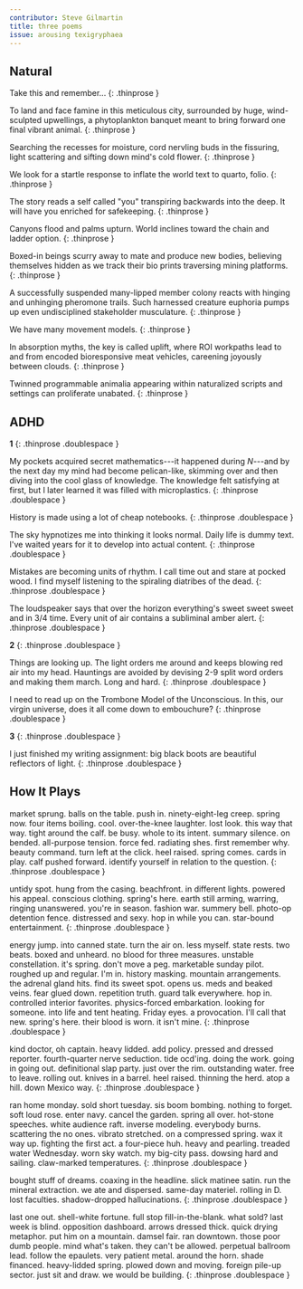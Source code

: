 ```yaml
---
contributor: Steve Gilmartin
title: three poems
issue: arousing texigryphaea
---
```


## Natural

Take this and remember...
{: .thinprose }

To land and face famine in this meticulous city, surrounded by
huge, wind-sculpted upwellings, a phytoplankton banquet meant to
bring forward one final vibrant animal.
{: .thinprose }

Searching the recesses for moisture, cord nervling buds in the
fissuring, light scattering and sifting down mind's cold flower.
{: .thinprose }

We look for a startle response to inflate the world text to
quarto, folio.
{: .thinprose }

The story reads a self called "you" transpiring backwards into
the deep. It will have you enriched for safekeeping.
{: .thinprose }

Canyons flood and palms upturn. World inclines toward the chain
and ladder option.
{: .thinprose }

Boxed-in beings scurry away to mate and produce new bodies,
believing themselves hidden as we track their bio prints
traversing mining platforms.
{: .thinprose }

A successfully suspended many-lipped member colony reacts with
hinging and unhinging pheromone trails. Such harnessed creature
euphoria pumps up even undisciplined stakeholder musculature.
{: .thinprose }

We have many movement models.
{: .thinprose }

In absorption myths, the key is called uplift, where ROI
workpaths lead to and from encoded bioresponsive meat vehicles,
careening joyously between clouds.
{: .thinprose }

Twinned programmable animalia appearing within naturalized
scripts and settings can proliferate unabated.
{: .thinprose }

## ADHD

**1**
{: .thinprose .doublespace }

My pockets acquired secret mathematics---it happened during
*N*---and by the next day my mind had become pelican-like,
skimming over and then diving into the cool glass of knowledge.
The knowledge felt satisfying at first, but I later learned it
was filled with microplastics.
{: .thinprose .doublespace }

History is made using a lot of cheap notebooks.
{: .thinprose .doublespace }

The sky hypnotizes me into thinking it looks normal. Daily life
is dummy text. I've waited years for it to develop into actual
content.
{: .thinprose .doublespace }

Mistakes are becoming units of rhythm. I call time out and stare
at pocked wood. I find myself listening to the spiraling
diatribes of the dead.
{: .thinprose .doublespace }

The loudspeaker says that over the horizon everything's sweet
sweet sweet and in 3/4 time. Every unit of air contains a
subliminal amber alert.
{: .thinprose .doublespace }

**2**
{: .thinprose .doublespace }

Things are looking up. The light orders me around and keeps
blowing red air into my head. Hauntings are avoided by devising
2-9 split word orders and making them march. Long and hard.
{: .thinprose .doublespace }

I need to read up on the Trombone Model of the Unconscious. In
this, our virgin universe, does it all come down to embouchure?
{: .thinprose .doublespace }

**3**
{: .thinprose .doublespace }

I just finished my writing assignment: big black boots are
beautiful reflectors of light.
{: .thinprose .doublespace }

## How It Plays

market sprung. balls on the table. push in. ninety-eight-leg
creep. spring now. four items boiling. cool. over-the-knee
laughter. lost look. this way that way. tight around the calf. be
busy. whole to its intent. summary silence. on bended.
all-purpose tension. force fed. radiating shes. first remember
why. beauty command. turn left at the click. heel raised. spring
comes. cards in play. calf pushed forward. identify yourself in
relation to the question.
{: .thinprose .doublespace }

untidy spot. hung from the casing. beachfront. in different
lights. powered his appeal. conscious clothing. spring's here.
earth still arming, warring, ringing unanswered. you're in
season. fashion war. summery bell. photo-op detention fence.
distressed and sexy. hop in while you can. star-bound
entertainment.
{: .thinprose .doublespace }

energy jump. into canned state. turn the air on. less myself.
state rests. two beats. boxed and unheard. no blood for three
measures. unstable constellation. it's spring. don't move a peg.
marketable sunday pilot. roughed up and regular. I'm in. history
masking. mountain arrangements. the adrenal gland hits. find its
sweet spot. opens us. meds and beaked veins. fear glued down.
repetition truth. guard talk everywhere. hop in. controlled
interior favorites. physics-forced embarkation. looking for
someone. into life and tent heating. Friday eyes. a provocation.
I'll call that new. spring's here. their blood is worn. it isn't
mine.
{: .thinprose .doublespace }

kind doctor, oh captain. heavy lidded. add policy. pressed and
dressed reporter. fourth-quarter nerve seduction. tide ocd'ing.
doing the work. going in going out. definitional slap party. just
over the rim. outstanding water. free to leave. rolling out.
knives in a barrel. heel raised. thinning the herd. atop a hill.
down Mexico way.
{: .thinprose .doublespace }

ran home monday. sold short tuesday. sis boom bombing. nothing to
forget. soft loud rose. enter navy. cancel the garden. spring all
over. hot-stone speeches. white audience raft. inverse modeling.
everybody burns. scattering the no ones. vibrato stretched. on a
compressed spring. wax it way up. fighting the first act. a
four-piece huh. heavy and pearling. treaded water Wednesday. worn
sky watch. my big-city pass. dowsing hard and sailing.
claw-marked temperatures.
{: .thinprose .doublespace }

bought stuff of dreams. coaxing in the headline. slick matinee
satin. run the mineral extraction. we ate and dispersed. same-day
materiel. rolling in D. lost faculties. shadow-dropped
hallucinations.
{: .thinprose .doublespace }

last one out. shell-white fortune. full stop fill-in-the-blank.
what sold? last week is blind. opposition dashboard. arrows
dressed thick. quick drying metaphor. put him on a mountain.
damsel fair. ran downtown. those poor dumb people. mind what's
taken. they can't be allowed. perpetual ballroom lead. follow the
epaulets. very patient metal. around the horn. shade financed.
heavy-lidded spring. plowed down and moving. foreign pile-up
sector. just sit and draw. we would be building.
{: .thinprose .doublespace }
